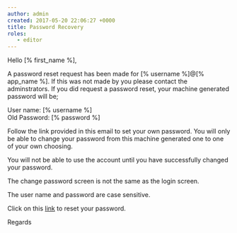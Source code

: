 ```yaml
---
author: admin
created: 2017-05-20 22:06:27 +0000
title: Password Recovery
roles:
   - editor
---
```

<!-- Password Email -->
Hello [% first_name %],

A password reset request has been made for [% username %]@[% app_name %].
If this was not made by you please contact the adminstrators. If you did
request a password reset, your machine generated password will be;

User name: [% username %]<br/>
Old Password: [% password %]

Follow the link provided in this email to set your own password. You
will only be able to change your password from this machine generated
one to one of your own choosing.

You will not be able to use the account until you have successfully
changed your password.

The change password screen is not the same as the login screen.

The user name and password are case sensitive.

Click on this [link]([%link%]) to reset your password.

Regards
